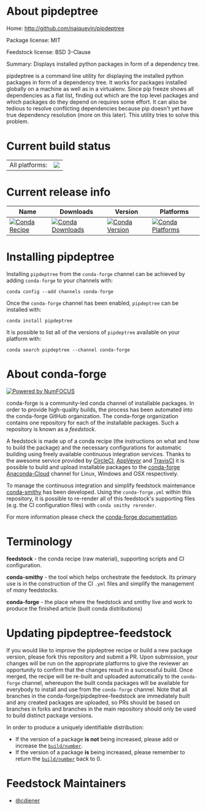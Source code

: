 About pipdeptree
================

Home: http://github.com/naiquevin/pipdeptree

Package license: MIT

Feedstock license: BSD 3-Clause

Summary: Displays installed python packages in form of a dependency tree.

pipdeptree is a command line utility for displaying the
installed python packages in form of a dependency tree. It works for packages
installed globally on a machine as well as in a virtualenv. Since pip freeze
shows all dependencies as a flat list, finding out which are the top level
packages and which packages do they depend on requires some effort. It can also
be tedious to resolve conflicting dependencies because pip doesn't yet have
true dependency resolution (more on this later). This utility tries to solve
this problem.


Current build status
====================


<table><tr><td>All platforms:</td>
    <td>
      <a href="https://dev.azure.com/conda-forge/feedstock-builds/_build/latest?definitionId=7283&branchName=master">
        <img src="https://dev.azure.com/conda-forge/feedstock-builds/_apis/build/status/pipdeptree-feedstock?branchName=master">
      </a>
    </td>
  </tr>
</table>

Current release info
====================

| Name | Downloads | Version | Platforms |
| --- | --- | --- | --- |
| [![Conda Recipe](https://img.shields.io/badge/recipe-pipdeptree-green.svg)](https://anaconda.org/conda-forge/pipdeptree) | [![Conda Downloads](https://img.shields.io/conda/dn/conda-forge/pipdeptree.svg)](https://anaconda.org/conda-forge/pipdeptree) | [![Conda Version](https://img.shields.io/conda/vn/conda-forge/pipdeptree.svg)](https://anaconda.org/conda-forge/pipdeptree) | [![Conda Platforms](https://img.shields.io/conda/pn/conda-forge/pipdeptree.svg)](https://anaconda.org/conda-forge/pipdeptree) |

Installing pipdeptree
=====================

Installing `pipdeptree` from the `conda-forge` channel can be achieved by adding `conda-forge` to your channels with:

```
conda config --add channels conda-forge
```

Once the `conda-forge` channel has been enabled, `pipdeptree` can be installed with:

```
conda install pipdeptree
```

It is possible to list all of the versions of `pipdeptree` available on your platform with:

```
conda search pipdeptree --channel conda-forge
```


About conda-forge
=================

[![Powered by NumFOCUS](https://img.shields.io/badge/powered%20by-NumFOCUS-orange.svg?style=flat&colorA=E1523D&colorB=007D8A)](http://numfocus.org)

conda-forge is a community-led conda channel of installable packages.
In order to provide high-quality builds, the process has been automated into the
conda-forge GitHub organization. The conda-forge organization contains one repository
for each of the installable packages. Such a repository is known as a *feedstock*.

A feedstock is made up of a conda recipe (the instructions on what and how to build
the package) and the necessary configurations for automatic building using freely
available continuous integration services. Thanks to the awesome service provided by
[CircleCI](https://circleci.com/), [AppVeyor](https://www.appveyor.com/)
and [TravisCI](https://travis-ci.org/) it is possible to build and upload installable
packages to the [conda-forge](https://anaconda.org/conda-forge)
[Anaconda-Cloud](https://anaconda.org/) channel for Linux, Windows and OSX respectively.

To manage the continuous integration and simplify feedstock maintenance
[conda-smithy](https://github.com/conda-forge/conda-smithy) has been developed.
Using the ``conda-forge.yml`` within this repository, it is possible to re-render all of
this feedstock's supporting files (e.g. the CI configuration files) with ``conda smithy rerender``.

For more information please check the [conda-forge documentation](https://conda-forge.org/docs/).

Terminology
===========

**feedstock** - the conda recipe (raw material), supporting scripts and CI configuration.

**conda-smithy** - the tool which helps orchestrate the feedstock.
                   Its primary use is in the construction of the CI ``.yml`` files
                   and simplify the management of *many* feedstocks.

**conda-forge** - the place where the feedstock and smithy live and work to
                  produce the finished article (built conda distributions)


Updating pipdeptree-feedstock
=============================

If you would like to improve the pipdeptree recipe or build a new
package version, please fork this repository and submit a PR. Upon submission,
your changes will be run on the appropriate platforms to give the reviewer an
opportunity to confirm that the changes result in a successful build. Once
merged, the recipe will be re-built and uploaded automatically to the
`conda-forge` channel, whereupon the built conda packages will be available for
everybody to install and use from the `conda-forge` channel.
Note that all branches in the conda-forge/pipdeptree-feedstock are
immediately built and any created packages are uploaded, so PRs should be based
on branches in forks and branches in the main repository should only be used to
build distinct package versions.

In order to produce a uniquely identifiable distribution:
 * If the version of a package **is not** being increased, please add or increase
   the [``build/number``](https://conda.io/docs/user-guide/tasks/build-packages/define-metadata.html#build-number-and-string).
 * If the version of a package **is** being increased, please remember to return
   the [``build/number``](https://conda.io/docs/user-guide/tasks/build-packages/define-metadata.html#build-number-and-string)
   back to 0.

Feedstock Maintainers
=====================

* [@cdiener](https://github.com/cdiener/)

